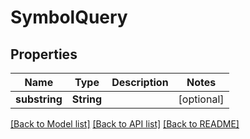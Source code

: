 # SymbolQuery

## Properties
Name | Type | Description | Notes
------------ | ------------- | ------------- | -------------
**substring** | **String** |  | [optional] 

[[Back to Model list]](../README.md#models) [[Back to API list]](../README.md#api-endpoints) [[Back to README]](../README.md)


